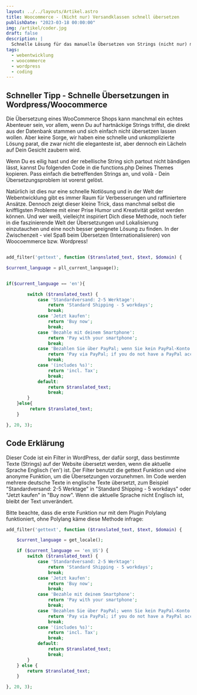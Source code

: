 ```yaml
---
layout: ../../layouts/Artikel.astro
title: Woocommerce - (Nicht nur) Versandklassen schnell übersetzen
publishDate: "2023-03-18 00:00:00"
img: /artikel/coder.jpg
draft: false
description: |
  Schnelle Lösung für das manuelle Übersetzen von Strings (nicht nur) mit Polylang
tags:
  - webentwicklung
  - woocommerce
  - wordpress
  - coding
---
```

## Schneller Tipp - Schnelle Übersetzungen in Wordpress/Woocommerce
Die Übersetzung eines WooCommerce Shops kann manchmal ein echtes Abenteuer sein, vor allem, wenn Du auf hartnäckige Strings triffst, die direkt aus der Datenbank stammen und sich einfach nicht übersetzen lassen wollen. Aber keine Sorge, wir haben eine schnelle und unkomplizierte Lösung parat, die zwar nicht die eleganteste ist, aber dennoch ein Lächeln auf Dein Gesicht zaubern wird.

Wenn Du es eilig hast und der rebellische String sich partout nicht bändigen lässt, kannst Du folgenden Code in die functions.php Deines Themes kopieren. Pass einfach die betreffenden Strings an, und voilà - Dein Übersetzungsproblem ist vorerst gelöst.

Natürlich ist dies nur eine schnelle Notlösung und in der Welt der Webentwicklung gibt es immer Raum für Verbesserungen und raffiniertere Ansätze. Dennoch zeigt dieser kleine Trick, dass manchmal selbst die kniffligsten Probleme mit einer Prise Humor und Kreativität gelöst werden können. Und wer weiß, vielleicht inspiriert Dich diese Methode, noch tiefer in die faszinierende Welt der Übersetzungen und Lokalisierung einzutauchen und eine noch besser geeignete Lösung zu finden. In der Zwischenzeit - viel Spaß beim Übersetzen (Internationalisieren) von Woocoemmerce bzw. Wordpress!


```php

add_filter('gettext', function ($translated_text, $text, $domain) {

$current_language = pll_current_language();


if($current_language == 'en'){

		switch ($translated_text) {
			case 'Standardversand: 2-5 Werktage':
				return 'Standard Shipping - 5 workdays';
				break;
			case 'Jetzt kaufen':
				return 'Buy now';
				break;
			case 'Bezahle mit deinem Smartphone':
				return 'Pay with your smartphone';
				break;
			case 'Bezahlen Sie über PayPal; wenn Sie kein PayPal-Konto haben, können Sie auch mit Ihrer Kreditkarte bezahlen.':
				return 'Pay via PayPal; if you do not have a PayPal account, you can also pay with your credit card.';
				break;
			case '(includes %s)':
				return 'incl. Tax';
				break;	
			default:
				return $translated_text;
				break;
		}
	}else{
		 return $translated_text;
	}

}, 20, 3);
```
## Code Erklärung
Dieser Code ist ein Filter in WordPress, der dafür sorgt, dass bestimmte Texte (Strings) auf der Website übersetzt werden, wenn die aktuelle Sprache Englisch ('en') ist. Der Filter benutzt die gettext Funktion und eine anonyme Funktion, um die Übersetzungen vorzunehmen. Im Code werden mehrere deutsche Texte in englische Texte übersetzt, zum Beispiel "Standardversand: 2-5 Werktage" in "Standard Shipping - 5 workdays" oder "Jetzt kaufen" in "Buy now". Wenn die aktuelle Sprache nicht Englisch ist, bleibt der Text unverändert.

Bitte beachte, dass die erste Funktion nur mit dem Plugin Polylang funktioniert, ohne Polylang käme diese Methode infrage:

```php
add_filter('gettext', function ($translated_text, $text, $domain) {

    $current_language = get_locale();

    if ($current_language == 'en_US') {
        switch ($translated_text) {
            case 'Standardversand: 2-5 Werktage':
                return 'Standard Shipping - 5 workdays';
                break;
            case 'Jetzt kaufen':
                return 'Buy now';
                break;
            case 'Bezahle mit deinem Smartphone':
                return 'Pay with your smartphone';
                break;
            case 'Bezahlen Sie über PayPal; wenn Sie kein PayPal-Konto haben, können Sie auch mit Ihrer Kreditkarte bezahlen.':
                return 'Pay via PayPal; if you do not have a PayPal account, you can also pay with your credit card.';
                break;
            case '(includes %s)':
                return 'incl. Tax';
                break;
            default:
                return $translated_text;
                break;
        }
    } else {
        return $translated_text;
    }

}, 20, 3);

```